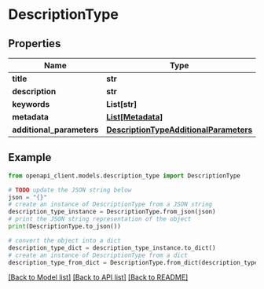 # DescriptionType


## Properties

Name | Type | Description | Notes
------------ | ------------- | ------------- | -------------
**title** | **str** |  | [optional] 
**description** | **str** |  | [optional] 
**keywords** | **List[str]** |  | [optional] 
**metadata** | [**List[Metadata]**](Metadata.md) |  | [optional] 
**additional_parameters** | [**DescriptionTypeAdditionalParameters**](DescriptionTypeAdditionalParameters.md) |  | [optional] 

## Example

```python
from openapi_client.models.description_type import DescriptionType

# TODO update the JSON string below
json = "{}"
# create an instance of DescriptionType from a JSON string
description_type_instance = DescriptionType.from_json(json)
# print the JSON string representation of the object
print(DescriptionType.to_json())

# convert the object into a dict
description_type_dict = description_type_instance.to_dict()
# create an instance of DescriptionType from a dict
description_type_from_dict = DescriptionType.from_dict(description_type_dict)
```
[[Back to Model list]](../README.md#documentation-for-models) [[Back to API list]](../README.md#documentation-for-api-endpoints) [[Back to README]](../README.md)


